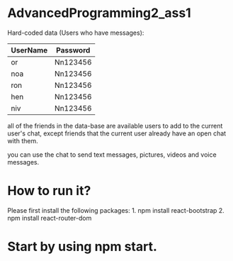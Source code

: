 # AdvancedProgramming2_ass1

Hard-coded data (Users who have messages):

| **UserName** | **Password** | 
| -------------|--------------|
| or           | Nn123456     |
| noa          | Nn123456     |
| ron          | Nn123456     |
| hen          | Nn123456     |
| niv          | Nn123456     |


all of the friends in the data-base are available users to add to the current user's chat,
except friends that the current user already have an open chat with them.

you can use the chat to send text messages, pictures, videos and voice messages.


# How to run it?
Please first install the following packages:
    1. npm install react-bootstrap
    2. npm install react-router-dom

# Start by using npm start.










